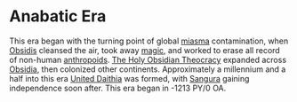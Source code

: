 # Anabatic Era

This era began with the turning point of global [miasma](../../miasma.md) contamination, when [Obsidis](../../inhabitants/deities/obsidis.md) cleansed the air, took away [magic](../../magic.md), and worked to erase all record of non-human [anthropoids](../../inhabitants/anthropoids/introduction.md). [The Holy Obsidian Theocracy](../../organizations/nations/holy-obsidian-theocracy.md) expanded across [Obsidia](../../geography/continents/obsidia.md), then colonized other continents. Approximately a millennium and a half into this era [United Daithia](../../organizations/nations/united-daithia.md) was formed, with [Sangura](../../organizations/nations/sangura.md) gaining independence soon after. This era began in -1213 PY/0 OA.